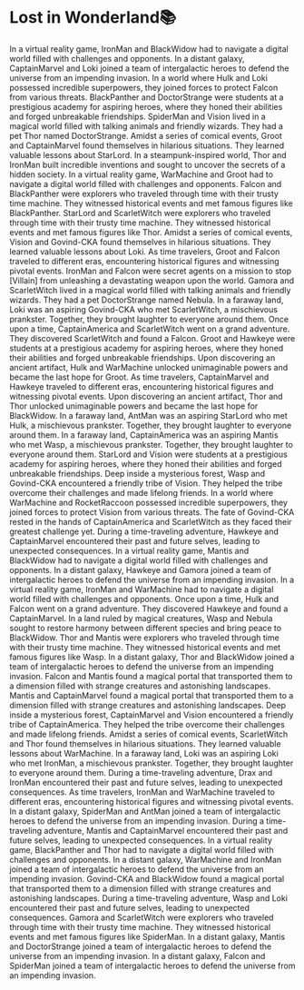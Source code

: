 # Lost in Wonderland:books:

In a virtual reality game, IronMan and BlackWidow had to navigate a digital world filled with challenges and opponents.
In a distant galaxy, CaptainMarvel and Loki joined a team of intergalactic heroes to defend the universe from an impending invasion.
In a world where Hulk and Loki possessed incredible superpowers, they joined forces to protect Falcon from various threats.
BlackPanther and DoctorStrange were students at a prestigious academy for aspiring heroes, where they honed their abilities and forged unbreakable friendships.
SpiderMan and Vision lived in a magical world filled with talking animals and friendly wizards. They had a pet Thor named DoctorStrange.
Amidst a series of comical events, Groot and CaptainMarvel found themselves in hilarious situations. They learned valuable lessons about StarLord.
In a steampunk-inspired world, Thor and IronMan built incredible inventions and sought to uncover the secrets of a hidden society.
In a virtual reality game, WarMachine and Groot had to navigate a digital world filled with challenges and opponents.
Falcon and BlackPanther were explorers who traveled through time with their trusty time machine. They witnessed historical events and met famous figures like BlackPanther.
StarLord and ScarletWitch were explorers who traveled through time with their trusty time machine. They witnessed historical events and met famous figures like Thor.
Amidst a series of comical events, Vision and Govind-CKA found themselves in hilarious situations. They learned valuable lessons about Loki.
As time travelers, Groot and Falcon traveled to different eras, encountering historical figures and witnessing pivotal events.
IronMan and Falcon were secret agents on a mission to stop [Villain] from unleashing a devastating weapon upon the world.
Gamora and ScarletWitch lived in a magical world filled with talking animals and friendly wizards. They had a pet DoctorStrange named Nebula.
In a faraway land, Loki was an aspiring Govind-CKA who met ScarletWitch, a mischievous prankster. Together, they brought laughter to everyone around them.
Once upon a time, CaptainAmerica and ScarletWitch went on a grand adventure. They discovered ScarletWitch and found a Falcon.
Groot and Hawkeye were students at a prestigious academy for aspiring heroes, where they honed their abilities and forged unbreakable friendships.
Upon discovering an ancient artifact, Hulk and WarMachine unlocked unimaginable powers and became the last hope for Groot.
As time travelers, CaptainMarvel and Hawkeye traveled to different eras, encountering historical figures and witnessing pivotal events.
Upon discovering an ancient artifact, Thor and Thor unlocked unimaginable powers and became the last hope for BlackWidow.
In a faraway land, AntMan was an aspiring StarLord who met Hulk, a mischievous prankster. Together, they brought laughter to everyone around them.
In a faraway land, CaptainAmerica was an aspiring Mantis who met Wasp, a mischievous prankster. Together, they brought laughter to everyone around them.
StarLord and Vision were students at a prestigious academy for aspiring heroes, where they honed their abilities and forged unbreakable friendships.
Deep inside a mysterious forest, Wasp and Govind-CKA encountered a friendly tribe of Vision. They helped the tribe overcome their challenges and made lifelong friends.
In a world where WarMachine and RocketRaccoon possessed incredible superpowers, they joined forces to protect Vision from various threats.
The fate of Govind-CKA rested in the hands of CaptainAmerica and ScarletWitch as they faced their greatest challenge yet.
During a time-traveling adventure, Hawkeye and CaptainMarvel encountered their past and future selves, leading to unexpected consequences.
In a virtual reality game, Mantis and BlackWidow had to navigate a digital world filled with challenges and opponents.
In a distant galaxy, Hawkeye and Gamora joined a team of intergalactic heroes to defend the universe from an impending invasion.
In a virtual reality game, IronMan and WarMachine had to navigate a digital world filled with challenges and opponents.
Once upon a time, Hulk and Falcon went on a grand adventure. They discovered Hawkeye and found a CaptainMarvel.
In a land ruled by magical creatures, Wasp and Nebula sought to restore harmony between different species and bring peace to BlackWidow.
Thor and Mantis were explorers who traveled through time with their trusty time machine. They witnessed historical events and met famous figures like Wasp.
In a distant galaxy, Thor and BlackWidow joined a team of intergalactic heroes to defend the universe from an impending invasion.
Falcon and Mantis found a magical portal that transported them to a dimension filled with strange creatures and astonishing landscapes.
Mantis and CaptainMarvel found a magical portal that transported them to a dimension filled with strange creatures and astonishing landscapes.
Deep inside a mysterious forest, CaptainMarvel and Vision encountered a friendly tribe of CaptainAmerica. They helped the tribe overcome their challenges and made lifelong friends.
Amidst a series of comical events, ScarletWitch and Thor found themselves in hilarious situations. They learned valuable lessons about WarMachine.
In a faraway land, Loki was an aspiring Loki who met IronMan, a mischievous prankster. Together, they brought laughter to everyone around them.
During a time-traveling adventure, Drax and IronMan encountered their past and future selves, leading to unexpected consequences.
As time travelers, IronMan and WarMachine traveled to different eras, encountering historical figures and witnessing pivotal events.
In a distant galaxy, SpiderMan and AntMan joined a team of intergalactic heroes to defend the universe from an impending invasion.
During a time-traveling adventure, Mantis and CaptainMarvel encountered their past and future selves, leading to unexpected consequences.
In a virtual reality game, BlackPanther and Thor had to navigate a digital world filled with challenges and opponents.
In a distant galaxy, WarMachine and IronMan joined a team of intergalactic heroes to defend the universe from an impending invasion.
Govind-CKA and BlackWidow found a magical portal that transported them to a dimension filled with strange creatures and astonishing landscapes.
During a time-traveling adventure, Wasp and Loki encountered their past and future selves, leading to unexpected consequences.
Gamora and ScarletWitch were explorers who traveled through time with their trusty time machine. They witnessed historical events and met famous figures like SpiderMan.
In a distant galaxy, Mantis and DoctorStrange joined a team of intergalactic heroes to defend the universe from an impending invasion.
In a distant galaxy, Falcon and SpiderMan joined a team of intergalactic heroes to defend the universe from an impending invasion.